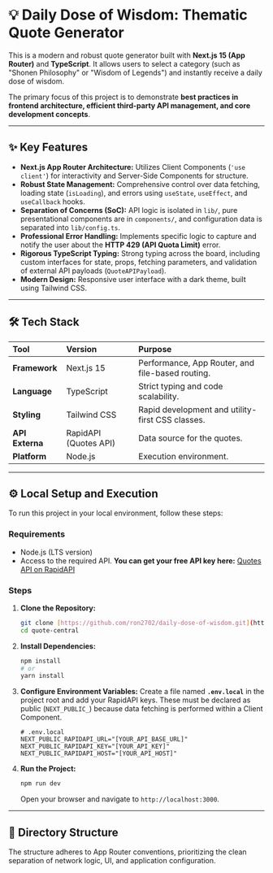 # 💡 Daily Dose of Wisdom: Thematic Quote Generator

This is a modern and robust quote generator built with **Next.js 15 (App Router)** and **TypeScript**. It allows users to select a category (such as "Shonen Philosophy" or "Wisdom of Legends") and instantly receive a daily dose of wisdom.

The primary focus of this project is to demonstrate **best practices in frontend architecture, efficient third-party API management, and core development concepts**.

---

## ✨ Key Features

* **Next.js App Router Architecture:** Utilizes Client Components (`'use client'`) for interactivity and Server-Side Components for structure.
* **Robust State Management:** Comprehensive control over data fetching, loading state (`isLoading`), and errors using `useState`, `useEffect`, and `useCallback` hooks.
* **Separation of Concerns (SoC):** API logic is isolated in `lib/`, pure presentational components are in `components/`, and configuration data is separated into `lib/config.ts`.
* **Professional Error Handling:** Implements specific logic to capture and notify the user about the **HTTP 429 (API Quota Limit)** error.
* **Rigorous TypeScript Typing:** Strong typing across the board, including custom interfaces for state, props, fetching parameters, and validation of external API payloads (`QuoteAPIPayload`).
* **Modern Design:** Responsive user interface with a dark theme, built using Tailwind CSS.

---

## 🛠️ Tech Stack

| Tool | Version | Purpose |
| :--- | :--- | :--- |
| **Framework** | Next.js 15 | Performance, App Router, and file-based routing. |
| **Language** | TypeScript | Strict typing and code scalability. |
| **Styling** | Tailwind CSS | Rapid development and utility-first CSS classes. |
| **API Externa** | RapidAPI (Quotes API) | Data source for the quotes. |
| **Platform** | Node.js | Execution environment. |

---

## ⚙️ Local Setup and Execution

To run this project in your local environment, follow these steps:

### Requirements

* Node.js (LTS version)
* Access to the required API. **You can get your free API key here:** [Quotes API on RapidAPI](https://rapidapi.com/shreekant74sk/api/quotes-api12)

### Steps

1.  **Clone the Repository:**
    ```bash
    git clone [https://github.com/ron2702/daily-dose-of-wisdom.git](https://github.com/ron2702/daily-dose-of-wisdom.git)
    cd quote-central
    ```

2.  **Install Dependencies:**
    ```bash
    npm install
    # or
    yarn install
    ```

3.  **Configure Environment Variables:**
    Create a file named **`.env.local`** in the project root and add your RapidAPI keys. These must be declared as public (`NEXT_PUBLIC_`) because data fetching is performed within a Client Component.

    ```env
    # .env.local
    NEXT_PUBLIC_RAPIDAPI_URL="[YOUR_API_BASE_URL]"
    NEXT_PUBLIC_RAPIDAPI_KEY="[YOUR_API_KEY]"
    NEXT_PUBLIC_RAPIDAPI_HOST="[YOUR_API_HOST]"
    ```

4.  **Run the Project:**
    ```bash
    npm run dev
    ```
    Open your browser and navigate to `http://localhost:3000`.

---

## 📁 Directory Structure

The structure adheres to App Router conventions, prioritizing the clean separation of network logic, UI, and application configuration.